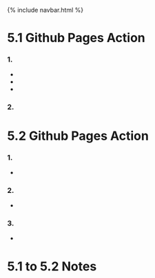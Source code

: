{% include navbar.html %}

# 5.1 Github Pages Action

### 1. 

- 
-
- 

### 2.


# 5.2 Github Pages Action

### 1. 

- 

### 2. 

- 

### 3. 

- 


# 5.1 to 5.2 Notes
